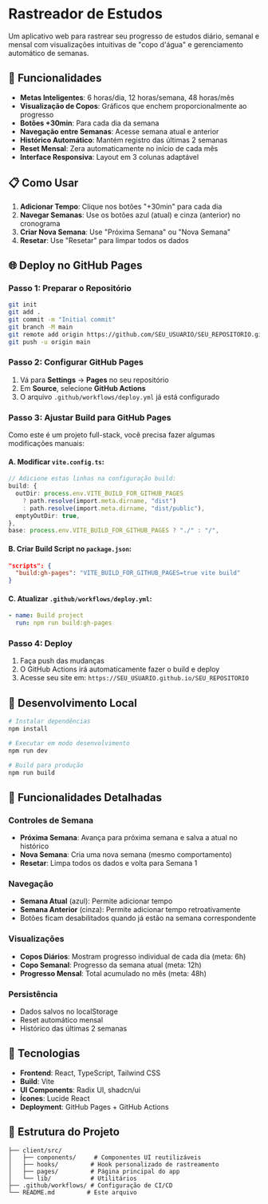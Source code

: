 # Rastreador de Estudos

Um aplicativo web para rastrear seu progresso de estudos diário, semanal e mensal com visualizações intuitivas de "copo d'água" e gerenciamento automático de semanas.

## 🚀 Funcionalidades

- **Metas Inteligentes**: 6 horas/dia, 12 horas/semana, 48 horas/mês
- **Visualização de Copos**: Gráficos que enchem proporcionalmente ao progresso
- **Botões +30min**: Para cada dia da semana
- **Navegação entre Semanas**: Acesse semana atual e anterior
- **Histórico Automático**: Mantém registro das últimas 2 semanas
- **Reset Mensal**: Zera automaticamente no início de cada mês
- **Interface Responsiva**: Layout em 3 colunas adaptável

## 📋 Como Usar

1. **Adicionar Tempo**: Clique nos botões "+30min" para cada dia
2. **Navegar Semanas**: Use os botões azul (atual) e cinza (anterior) no cronograma
3. **Criar Nova Semana**: Use "Próxima Semana" ou "Nova Semana" 
4. **Resetar**: Use "Resetar" para limpar todos os dados

## 🌐 Deploy no GitHub Pages

### Passo 1: Preparar o Repositório
```bash
git init
git add .
git commit -m "Initial commit"
git branch -M main
git remote add origin https://github.com/SEU_USUARIO/SEU_REPOSITORIO.git
git push -u origin main
```

### Passo 2: Configurar GitHub Pages
1. Vá para **Settings** → **Pages** no seu repositório
2. Em **Source**, selecione **GitHub Actions**
3. O arquivo `.github/workflows/deploy.yml` já está configurado

### Passo 3: Ajustar Build para GitHub Pages
Como este é um projeto full-stack, você precisa fazer algumas modificações manuais:

#### A. Modificar `vite.config.ts`:
```typescript
// Adicione estas linhas na configuração build:
build: {
  outDir: process.env.VITE_BUILD_FOR_GITHUB_PAGES 
    ? path.resolve(import.meta.dirname, "dist")
    : path.resolve(import.meta.dirname, "dist/public"),
  emptyOutDir: true,
},
base: process.env.VITE_BUILD_FOR_GITHUB_PAGES ? "./" : "/",
```

#### B. Criar Build Script no `package.json`:
```json
"scripts": {
  "build:gh-pages": "VITE_BUILD_FOR_GITHUB_PAGES=true vite build"
}
```

#### C. Atualizar `.github/workflows/deploy.yml`:
```yaml
- name: Build project
  run: npm run build:gh-pages
```

### Passo 4: Deploy
1. Faça push das mudanças
2. O GitHub Actions irá automaticamente fazer o build e deploy
3. Acesse seu site em: `https://SEU_USUARIO.github.io/SEU_REPOSITORIO`

## 🔧 Desenvolvimento Local

```bash
# Instalar dependências
npm install

# Executar em modo desenvolvimento
npm run dev

# Build para produção
npm run build
```

## 📱 Funcionalidades Detalhadas

### Controles de Semana
- **Próxima Semana**: Avança para próxima semana e salva a atual no histórico
- **Nova Semana**: Cria uma nova semana (mesmo comportamento)
- **Resetar**: Limpa todos os dados e volta para Semana 1

### Navegação
- **Semana Atual** (azul): Permite adicionar tempo
- **Semana Anterior** (cinza): Permite adicionar tempo retroativamente
- Botões ficam desabilitados quando já estão na semana correspondente

### Visualizações
- **Copos Diários**: Mostram progresso individual de cada dia (meta: 6h)
- **Copo Semanal**: Progresso da semana atual (meta: 12h)
- **Progresso Mensal**: Total acumulado no mês (meta: 48h)

### Persistência
- Dados salvos no localStorage
- Reset automático mensal
- Histórico das últimas 2 semanas

## 🎨 Tecnologias

- **Frontend**: React, TypeScript, Tailwind CSS
- **Build**: Vite
- **UI Components**: Radix UI, shadcn/ui
- **Ícones**: Lucide React
- **Deployment**: GitHub Pages + GitHub Actions

## 📄 Estrutura do Projeto

```
├── client/src/
│   ├── components/     # Componentes UI reutilizáveis
│   ├── hooks/         # Hook personalizado de rastreamento
│   ├── pages/         # Página principal do app
│   └── lib/           # Utilitários
├── .github/workflows/ # Configuração de CI/CD
└── README.md         # Este arquivo
```